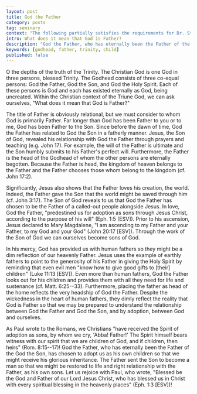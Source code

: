 ```yaml
---
layout: post
title: God the Father
category: posts
tag: seminary
context: "The following partially satisfies the requirements for Dr. Steven McKinion's Christian Theology I class at Southeastern Baptist Theological Seminary"
intro: What does it mean that God is Father?
description: "God the Father, who has eternally been the Father of the God the Son, has chosen to adopt us as his own children so that we might receive his glorious inheritance."
keywords: [godhead, father, trinity, child]
published: false
---
```


O the depths of the truth of the Trinity. The Christian God is one God in three persons, blessed Trinity. The Godhead consists of three co-equal persons: God the Father, God the Son, and God the Holy Spirit. Each of these persons is God and each has existed eternally as God, being uncreated. Within the Christian context of the Triune God, we can ask ourselves, "What does it mean that God is Father?"

The title of Father is obviously relational, but we must consider to whom God is primarily Father. Far longer than God has been Father to you or to me, God has been Father to the Son. Since before the dawn of time, God the Father has related to God the Son in a fatherly manner. Jesus, the Son of God, revealed his relationship with God the Father through prayers and teaching (e.g. John 17). For example, the will of the Father is ultimate and the Son humbly submits to his Father's perfect will. Furthermore, the Father is the head of the Godhead of whom the other persons are eternally begotten. Because the Father is head, the kingdom of heaven belongs to the Father and the Father chooses those whom belong to the kingdom (cf. John 17:2). 

Significantly, Jesus also shows that the Father loves his creation, the world. Indeed, the Father gave the Son that the world might be saved through him (cf. John 3:17). The Son of God reveals to us that God the Father has chosen to be the Father of a called-out people alongside Jesus. In love, God the Father,  "predestined us for adoption as sons through Jesus Christ, according to the purpose of his will" (Eph. 1:5 [ESV]). Prior to his ascension, Jesus declared to Mary Magdalene, "I am ascending to my Father and your Father, to my God and your God" (John 20:17 [ESV]). Through the work of the Son of God we can ourselves become sons of God.

In his mercy, God has provided us with human fathers so they might be a dim reflection of our heavenly Father. Jesus uses the example of earthly fathers to point to the generosity of his Father in giving the Holy Spirit by reminding that even evil men "know how to give good gifts to [their] children" (Luke 11:13 [ESV]). Even more than human fathers, God the Father looks out for his children and provides them with all they need for life and sustenance (cf. Matt. 6:25--33). Furthermore, placing the father as head of the  home reflects the very headship of God the Father. Despite the wickedness in the heart of human fathers, they dimly reflect the reality that God is Father so that we may be prepared to understand the relationship between God the Father and God the Son, and by adoption, between God and ourselves.

As Paul wrote to the Romans, we Christians "have received the Spirit of adoption as sons, by whom we cry, 'Abba! Father!' The Spirit himself bears witness with our spirit that we are children of God, and if children, then heirs" (Rom. 8:15--17)! God the Father, who has eternally been the Father of the God the Son, has chosen to adopt us as his own children so that we might receive his glorious inheritance. The Father sent the Son to become a man so that we might be restored to life and right relationship with the Father, as his own sons. Let us rejoice with Paul, who wrote, "Blessed be the God and Father of our Lord Jesus Christ, who has blessed us in Christ with every spiritual blessing in the heavenly places" (Eph. 1:3 [ESV])!
